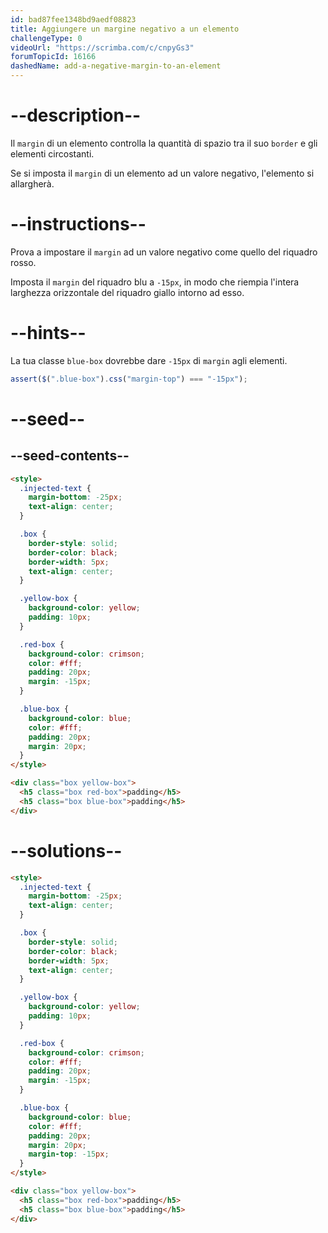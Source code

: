 ```yaml
---
id: bad87fee1348bd9aedf08823
title: Aggiungere un margine negativo a un elemento
challengeType: 0
videoUrl: "https://scrimba.com/c/cnpyGs3"
forumTopicId: 16166
dashedName: add-a-negative-margin-to-an-element
---
```


# --description--

Il `margin` di un elemento controlla la quantità di spazio tra il suo `border` e gli elementi circostanti.

Se si imposta il `margin` di un elemento ad un valore negativo, l'elemento si allargherà.

# --instructions--

Prova a impostare il `margin` ad un valore negativo come quello del riquadro rosso.

Imposta il `margin` del riquadro blu a `-15px`, in modo che riempia l'intera larghezza orizzontale del riquadro giallo intorno ad esso.

# --hints--

La tua classe `blue-box` dovrebbe dare `-15px` di `margin` agli elementi.

```js
assert($(".blue-box").css("margin-top") === "-15px");
```

# --seed--

## --seed-contents--

```html
<style>
  .injected-text {
    margin-bottom: -25px;
    text-align: center;
  }

  .box {
    border-style: solid;
    border-color: black;
    border-width: 5px;
    text-align: center;
  }

  .yellow-box {
    background-color: yellow;
    padding: 10px;
  }

  .red-box {
    background-color: crimson;
    color: #fff;
    padding: 20px;
    margin: -15px;
  }

  .blue-box {
    background-color: blue;
    color: #fff;
    padding: 20px;
    margin: 20px;
  }
</style>

<div class="box yellow-box">
  <h5 class="box red-box">padding</h5>
  <h5 class="box blue-box">padding</h5>
</div>
```

# --solutions--

```html
<style>
  .injected-text {
    margin-bottom: -25px;
    text-align: center;
  }

  .box {
    border-style: solid;
    border-color: black;
    border-width: 5px;
    text-align: center;
  }

  .yellow-box {
    background-color: yellow;
    padding: 10px;
  }

  .red-box {
    background-color: crimson;
    color: #fff;
    padding: 20px;
    margin: -15px;
  }

  .blue-box {
    background-color: blue;
    color: #fff;
    padding: 20px;
    margin: 20px;
    margin-top: -15px;
  }
</style>

<div class="box yellow-box">
  <h5 class="box red-box">padding</h5>
  <h5 class="box blue-box">padding</h5>
</div>
```
